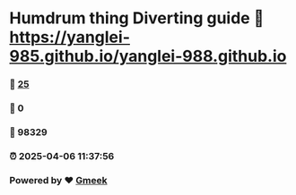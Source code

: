 # Humdrum thing Diverting guide :link: https://yanglei-985.github.io/yanglei-988.github.io 
### :page_facing_up: [25](https://yanglei-985.github.io/yanglei-988.github.io/tag.html) 
### :speech_balloon: 0 
### :hibiscus: 98329 
### :alarm_clock: 2025-04-06 11:37:56 
### Powered by :heart: [Gmeek](https://github.com/Meekdai/Gmeek)
